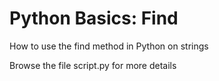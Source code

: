  # Python Basics: Find
 
 How to use the find method in Python on strings

 Browse the file script.py for more details
